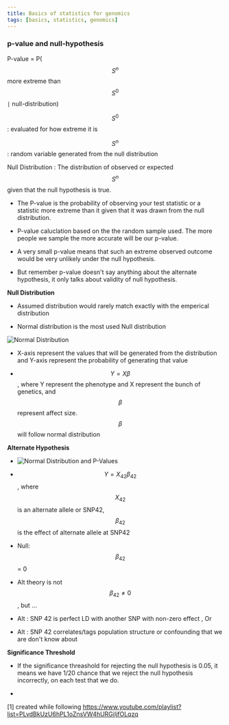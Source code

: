 ```yaml
---
title: Basics of statistics for genomics 
tags: [basics, statistics, genomics]
---
```


### p-value and null-hypothesis 


  P-value = P($$ S^n $$ more extreme than $$ S^0 $$ ```|``` null-distribution)

  $$ S^0 $$ : evaluated for how extreme it is 

  $$ S^n $$ : random variable generated from the null distribution 

  Null Distribution : The distribution of observed or expected $$ S^n $$ given that the null hypothesis is true. 


- The P-value is the probability of observing your test statistic or a statistic more extreme than it given that it was drawn from the null distribution.

- P-value caluclation based on the the random sample used. The more people we sample the more accurate will be our p-value. 

- A very small p-value means that such an extreme observed outcome would be very unlikely under the null hypothesis.

- But remember p-value doesn't say anything about the alternate hypothesis, it only talks about validity of null hypothesis. 

**Null Distribution**

- Assumed distribution would rarely match exactly with the emperical distribution

- Normal distribution is the most used Null distribution

![Normal Distribution](https://webhash.github.io/img/Normal_Distribution.png "Normal Distribution")

- X-axis represent the values that will be generated from the distribution and Y-axis represent the probability of generating that value 

- $$ Y = X \beta $$ , where Y represent the phenotype and X represent the bunch of genetics, and $$ \beta $$ represent affect size. $$ \beta $$ will follow normal distribution 

**Alternate Hypothesis**

- ![Normal Distribution and P-Values](https://webhash.github.io/img/ndist_pvalue.png "Normal Distribution and P-values")

- $$ Y = X_{42} \beta_{42} $$ , where $$ X_{42} $$ is an alternate allele or SNP42, $$ \beta_{42} $$ is the effect of alternate allele at SNP42 

- Null: $$ \beta_{42} $$ = 0 

- Alt theory is not $$ \beta_{42} \ne 0 $$, but ...

- Alt : SNP 42 is perfect LD with another SNP with non-zero effect , Or 

- Alt : SNP 42 correlates/tags population structure or confounding that we are don't know about

**Significance Threshold**

- If the significance threashold for rejecting the null hypothesis is 0.05, it means we have 1/20 chance that we reject the null hypothesis incorrectly, on each test that we do. 

- 


[1] created while following https://www.youtube.com/playlist?list=PLvdBkUzU6hPL1oZnsVW4hURGiIjfOLqzq
